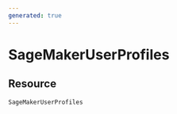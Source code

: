 ```yaml
---
generated: true
---
```


# SageMakerUserProfiles


## Resource

```text
SageMakerUserProfiles
```



